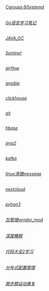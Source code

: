###### [Cgroups与Systemd](.NOTES/Cgroups与Systemd.md)
###### [Go语言学习笔记](.NOTES/Go语言学习笔记.md)
###### [JAVA_GC](.NOTES/JAVA_GC.md)
###### [Sentinel](.NOTES/Sentinel.md)
###### [airflow](.NOTES/airflow.md)
###### [ansible](.NOTES/ansible.md)
###### [clickhouse](.NOTES/clickhouse.md)
###### [git](.NOTES/git.md)
###### [hbase](.NOTES/hbase.md)
###### [jinja2](.NOTES/jinja2.md)
###### [kafka](.NOTES/kafka.md)
###### [linux清理message](.NOTES/linux清理message.md)
###### [nextcloud](.NOTES/nextcloud.md)
###### [pyhon3](.NOTES/pyhon3.x:第三方库简介.md)
###### [包管理vendor_mod](.NOTES/包管理vendor_mod.md)
###### [深度睡眠](.NOTES/深度睡眠.md)
###### [代码大全2学习](.NOTES/代码大全2学习.md)
###### [分布式配置管理](.NOTES/分布式配置管理.md)
###### [跑步膝运动康复](.NOTES/跑步膝运动康复.md)

